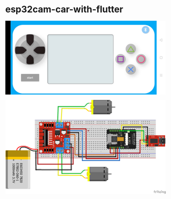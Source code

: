 # esp32cam-car-with-flutter
![GitHub Logo](/screenshot/Screenshot_2020-07-24-14-51-21-96_8ebf8e7a4cd0bbdae5e9759fa195ed73.jpg) <!-- .element height="50%" width="50%" -->

![GitHub Logo](/screenshot/esp32car.png)
